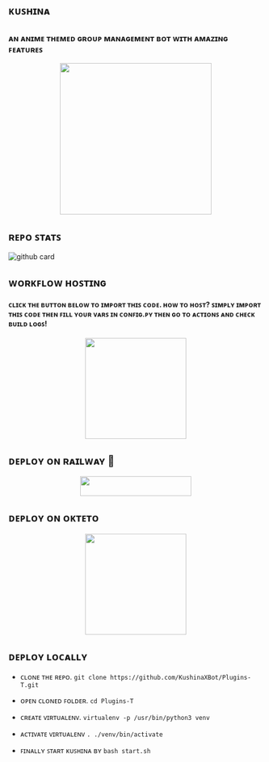 <h2 align="centre">ᴋᴜꜱʜɪɴᴀ<h2>


### ᴀɴ ᴀɴɪᴍᴇ ᴛʜᴇᴍᴇᴅ ɢʀᴏᴜᴘ ᴍᴀɴᴀɢᴇᴍᴇɴᴛ ʙᴏᴛ ᴡɪᴛʜ ᴀᴍᴀᴢɪɴɢ ꜰᴇᴀᴛᴜʀᴇꜱ

<p align="center"><a href="https://t.me/Kushina_Robot"><img src="https://iili.io/H53To0v.jpg" width="300"></a></p>
<p align="center">

## ʀᴇᴘᴏ ꜱᴛᴀᴛꜱ
![github card](https://github-readme-stats.vercel.app/api/pin/?username=itz-pro-ddk&repo=KushinaXBot&theme=dark)

## ᴡᴏʀᴋꜰʟᴏᴡ ʜᴏꜱᴛɪɴɢ

<h4>ᴄʟɪᴄᴋ ᴛʜᴇ ʙᴜᴛᴛᴏɴ ʙᴇʟᴏᴡ ᴛᴏ ɪᴍᴘᴏʀᴛ ᴛʜɪꜱ ᴄᴏᴅᴇ. ʜᴏᴡ ᴛᴏ ʜᴏꜱᴛ? ꜱɪᴍᴘʟʏ ɪᴍᴘᴏʀᴛ ᴛʜɪꜱ ᴄᴏᴅᴇ ᴛʜᴇɴ ꜰɪʟʟ ʏᴏᴜʀ ᴠᴀʀꜱ ɪɴ ᴄᴏɴꜰɪɢ.ᴘʏ ᴛʜᴇɴ ɢᴏ ᴛᴏ ᴀᴄᴛɪᴏɴꜱ ᴀɴᴅ ᴄʜᴇᴄᴋ ʙᴜɪʟᴅ ʟᴏɢꜱ!</h4>
<p align="center"><a href="https://github.com/new/import"><img src="https://img.shields.io/badge/Workflow%20Deploy-black?style=for-the-badge&logo=github" width="200""/></a>


## ᴅᴇᴘʟᴏʏ ᴏɴ ʀᴀɪʟᴡᴀʏ 🚄

<p align="center"><a href="https://railway.app/new/template?template=https://github.com/Itz-pro-ddk/KushinaXBot&envs=BOT_TOKEN,GROUP_SUPPORT,UPDATES_CHANNEL,API_ID,API_HASH,SUDO_USERS,START_IMG,STAT_IMG,BOT_NETWORK_NAME,BOT_NETWORK_USERNAME"> <img src="https://img.shields.io/badge/Deploy%20To%20Railway-black?style=for-the-badge&logo=railway" width="220" height="38.45"/></a></p>

## ᴅᴇᴘʟᴏʏ ᴏɴ ᴏᴋᴛᴇᴛᴏ
<p align="center"><a href="https://cloud.okteto.com/deploy?repository=https://github.com/Itz-pro-ddk/KushinaXBot"><img src="https://img.shields.io/badge/Deploy%20To%20Okteto-informational?style=for-the-badge&logo=Okteto" width="200""/></a>

## ᴅᴇᴘʟᴏʏ ʟᴏᴄᴀʟʟʏ

- ᴄʟᴏɴᴇ ᴛʜᴇ ʀᴇᴘᴏ.
`git clone https://github.com/KushinaXBot/Plugins-T.git`

- ᴏᴘᴇɴ ᴄʟᴏɴᴇᴅ ꜰᴏʟᴅᴇʀ.
`cd Plugins-T`

- ᴄʀᴇᴀᴛᴇ ᴠɪʀᴛᴜᴀʟᴇɴᴠ.
`virtualenv -p /usr/bin/python3 venv`

- ᴀᴄᴛɪᴠᴀᴛᴇ ᴠɪʀᴛᴜᴀʟᴇɴᴠ
`. ./venv/bin/activate`

- ꜰɪɴᴀʟʟʏ ꜱᴛᴀʀᴛ ᴋᴜꜱʜɪɴᴀ ʙʏ
`bash start.sh`
